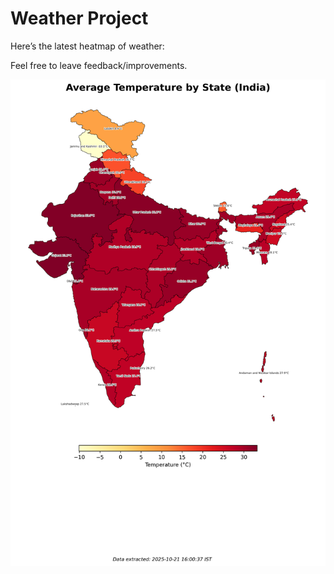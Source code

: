 # Weather Project

Here’s the latest heatmap of weather:

Feel free to leave feedback/improvements.

![India Heatmap](docs/assets/india_heatmap.png?v=F760D0)
